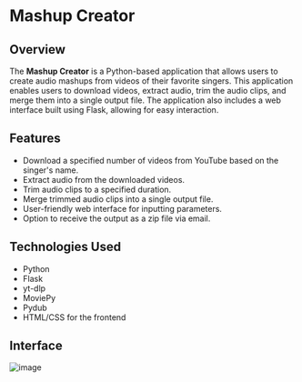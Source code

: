 # Mashup Creator

## Overview

The **Mashup Creator** is a Python-based application that allows users to create audio mashups from videos of their favorite singers. This application enables users to download videos, extract audio, trim the audio clips, and merge them into a single output file. The application also includes a web interface built using Flask, allowing for easy interaction.

## Features

- Download a specified number of videos from YouTube based on the singer's name.
- Extract audio from the downloaded videos.
- Trim audio clips to a specified duration.
- Merge trimmed audio clips into a single output file.
- User-friendly web interface for inputting parameters.
- Option to receive the output as a zip file via email.

## Technologies Used

- Python
- Flask
- yt-dlp
- MoviePy
- Pydub
- HTML/CSS for the frontend

## Interface
![image](https://github.com/user-attachments/assets/8b80beaa-410d-4879-a75f-c4cff0752e0f)


